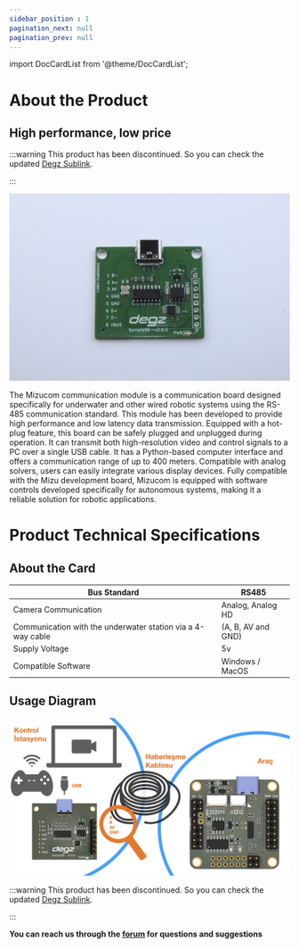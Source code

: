 ```yaml
---
sidebar_position : 1
pagination_next: null
pagination_prev: null
---
```


import DocCardList from '@theme/DocCardList';

# About the Product

## High performance, low price


:::warning
This product has been discontinued. So you can check the updated [Degz Sublink](https://degzrobotics.com/product/iletisim-karti-degz-sublink/).  

:::

![Mizucom communication Module](./image/serialusb3-Buyuk.jpg)

The Mizucom communication module is a communication board designed specifically for underwater and other wired robotic systems using the RS-485 communication standard. This module has been developed to provide high performance and low latency data transmission. Equipped with a hot-plug feature, this board can be safely plugged and unplugged during operation. It can transmit both high-resolution video and control signals to a PC over a single USB cable. It has a Python-based computer interface and offers a communication range of up to 400 meters. Compatible with analog solvers, users can easily integrate various display devices. Fully compatible with the Mizu development board, Mizucom is equipped with software controls developed specifically for autonomous systems, making it a reliable solution for robotic applications.

# Product Technical Specifications

## About the Card

| Bus Standard | RS485 |
|------------------------------------------------|-------------------|
| Camera Communication | Analog, Analog HD |
| Communication with the underwater station via a 4-way cable | (A, B, AV and GND) |
| Supply Voltage | 5v |
| Compatible Software | Windows / MacOS |



## Usage Diagram

![Usage Diagram](./image/Sublink-L-Diagram-Datasheet.jpeg)

:::warning
This product has been discontinued. So you can check the updated [Degz Sublink](https://degzrobotics.com/product/iletisim-karti-degz-sublink/).  

:::


**You can reach us through the [forum](https://forum.degzrobotics.com/) for questions and suggestions**